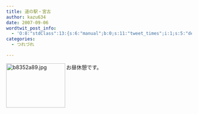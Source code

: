 ```yaml
---
title: 道の駅・宮古
author: kazu634
date: 2007-09-06
wordtwit_post_info:
  - 'O:8:"stdClass":13:{s:6:"manual";b:0;s:11:"tweet_times";i:1;s:5:"delay";i:0;s:7:"enabled";i:1;s:10:"separation";s:2:"60";s:7:"version";s:3:"3.7";s:14:"tweet_template";b:0;s:6:"status";i:2;s:6:"result";a:0:{}s:13:"tweet_counter";i:2;s:13:"tweet_log_ids";a:1:{i:0;i:3223;}s:9:"hash_tags";a:0:{}s:8:"accounts";a:1:{i:0;s:7:"kazu634";}}'
categories:
  - つれづれ

---
```

<div class="section">
<p>
<a href="http://image.blog.livedoor.jp/simoom634/imgs/b/8/b8352a89.jpg" onclick="__gaTracker('send', 'event', 'outbound-article', 'http://image.blog.livedoor.jp/simoom634/imgs/b/8/b8352a89.jpg', '');" target="_blank"><img width="160" align="left" alt="b8352a89.jpg" src="http://image.blog.livedoor.jp/simoom634/imgs/b/8/b8352a89-s.jpg" class="pict" height="120" border="0" /></a>お昼休憩です。<br clear="all" />
</p>
</div>
